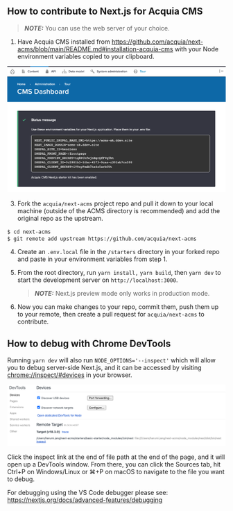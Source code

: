 ## How to contribute to Next.js for Acquia CMS

> **_NOTE:_** You can use the web server of your choice.

1. Have Acquia CMS installed from https://github.com/acquia/next-acms/blob/main/README.md#installation-acquia-cms with your Node environment variables copied to your clipboard.

![Screenshot of environment variables example on ACMS](assets/env_variables.png)

3. Fork the `acquia/next-acms` project repo and pull it down to your local machine (outside of the ACMS directory is recommended) and add the original repo as the upstream.

```
$ cd next-acms
$ git remote add upstream https://github.com/acquia/next-acms
```

4. Create an `.env.local` file in the `/starters` directory in your forked repo and paste in your environment variables from step 1.
5. From the root directory, run `yarn install,` `yarn build`, then `yarn dev` to start the development server on `http://localhost:3000`.

   > **_NOTE:_** Next.js preview mode only works in production mode.

6. Now you can make changes to your repo, commit them, push them up to your remote, then create a pull request for `acquia/next-acms` to contribute.

## How to debug with Chrome DevTools

Running `yarn dev` will also run `NODE_OPTIONS='--inspect'` which will allow you to debug server-side Next.js, and it can be accessed by visiting [chrome://inspect/#devices](url) in your browser.

![Screenshot of chrome inspect](assets/chrome_dev_tools.png)

Click the inspect link at the end of file path at the end of the page, and it will open up a DevTools window. From there, you can click the Sources tab, hit Ctrl+P on Windows/Linux or ⌘+P on macOS to navigate to the file you want to debug.

For debugging using the VS Code debugger please see: https://nextjs.org/docs/advanced-features/debugging
